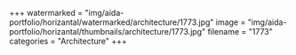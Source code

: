 +++
watermarked = "img/aida-portfolio/horizantal/watermarked/architecture/1773.jpg"
image = "img/aida-portfolio/horizantal/thumbnails/architecture/1773.jpg"
filename = "1773"
categories = "Architecture"
+++
